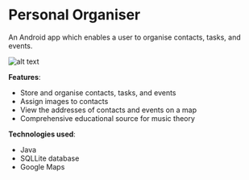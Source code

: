 # Personal Organiser
An Android app which enables a user to organise contacts, tasks, and events.

![alt text](https://i.ibb.co/S5VSJ9y/personal-organiser.png)

**Features**:
- Store and organise contacts, tasks, and events
- Assign images to contacts
- View the addresses of contacts and events on a map
- Comprehensive educational source for music theory

**Technologies used**:

- Java
- SQLLite database
- Google Maps

